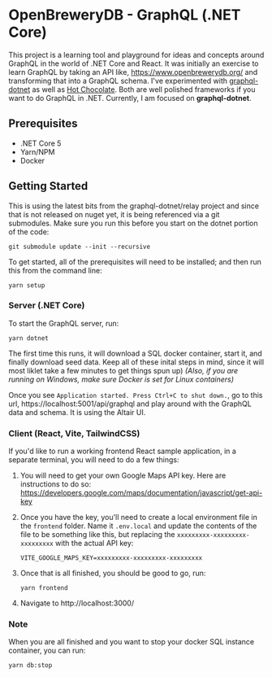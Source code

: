 # OpenBreweryDB - GraphQL (.NET Core)

This project is a learning tool and playground for ideas and concepts around GraphQL in the world of .NET Core and React. It was initially an exercise to learn GraphQL by taking an API like, https://www.openbrewerydb.org/ and transforming that into a GraphQL schema. I've experimented with [graphql-dotnet](https://github.com/graphql-dotnet/graphql-dotnet) as well as [Hot Chocolate](https://hotchocolate.io/). Both are well polished frameworks if you want to do GraphQL in .NET. Currently, I am focused on **graphql-dotnet**.

## Prerequisites

-   .NET Core 5
-   Yarn/NPM
-   Docker

## Getting Started

This is using the latest bits from the graphql-dotnet/relay project and since that is not released on nuget yet, it is being referenced via a git submodules. Make sure you run this before you start on the dotnet portion of the code:

    git submodule update --init --recursive

To get started, all of the prerequisites will need to be installed; and then run this from the command line:

    yarn setup

### Server (.NET Core)

To start the GraphQL server, run:

    yarn dotnet

The first time this runs, it will download a SQL docker container, start it, and finally download seed data. Keep all of these inital steps in mind, since it will most liklet take a few minutes to get things spun up) _(Also, if you are running on Windows, make sure Docker is set for Linux containers)_

Once you see `Application started. Press Ctrl+C to shut down.`, go to this url, https://localhost:5001/api/graphql and play around with the GraphQL data and schema. It is using the Altair UI.

### Client (React, Vite, TailwindCSS)

If you'd like to run a working frontend React sample application, in a separate terminal, you will need to do a few things:

1.  You will need to get your own Google Maps API key. Here are instructions to do so: https://developers.google.com/maps/documentation/javascript/get-api-key

2.  Once you have the key, you'll need to create a local environment file in the `frontend` folder. Name it `.env.local` and update the contents of the file to be something like this, but replacing the `xxxxxxxxx-xxxxxxxxx-xxxxxxxxx` with the actual API key:

        VITE_GOOGLE_MAPS_KEY=xxxxxxxxx-xxxxxxxxx-xxxxxxxxx

3.  Once that is all finished, you should be good to go, run:

        yarn frontend

4.  Navigate to http://localhost:3000/

### Note

When you are all finished and you want to stop your docker SQL instance container, you can run:

    yarn db:stop
